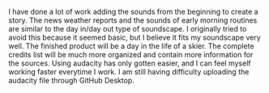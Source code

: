 I have done a lot of work adding the sounds from the beginning to create a story. The news weather reports and the sounds of early morning routines are similar to the day in/day out type of soundscape. 
I originally tried to avoid this because it seemed basic, but I believe it fits my soundscape very well. The finished product will be a day in the life of a skier.
The complete credits list will be much more organized and contain more information for the sources. Using audacity has only gotten easier, and I can feel myself working faster everytime I work. I am still having difficulty uploading the audacity file through GitHub Desktop.
